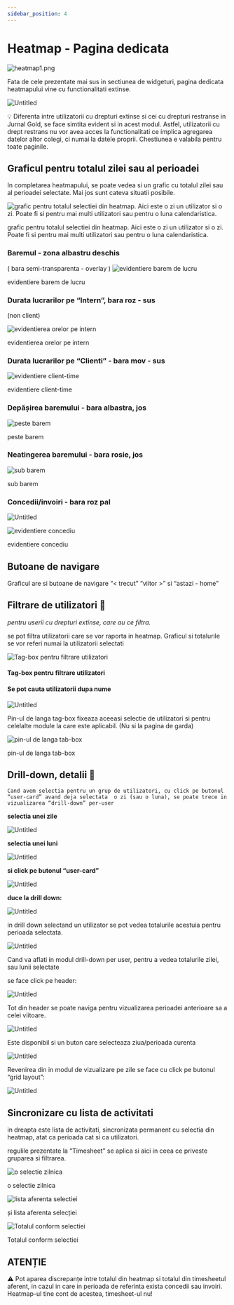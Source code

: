 ```yaml
---
sidebar_position: 4
---
```


# Heatmap - Pagina dedicata

![heatmap1.png](Ghid%20pentru%20modulul%20Panoramic%20c19cdb04c3584e0eb4af6560ae6704b6/heatmap1.png)

Fata de cele prezentate mai sus in sectiunea de widgeturi, pagina dedicata heatmapului vine cu functionalitati extinse.

![Untitled](Ghid%20pentru%20modulul%20Panoramic%20c19cdb04c3584e0eb4af6560ae6704b6/Untitled%2021.png)

<aside>
💡 Diferenta intre utilizatorii cu drepturi extinse si cei cu drepturi restranse in Jurnal Gold, se face simtita evident si in acest modul. Astfel, utilizatorii cu drept restrans nu vor avea acces la functionalitati ce implica agregarea datelor altor colegi, ci numai la datele proprii. Chestiunea e valabila pentru toate paginile.

</aside>

## Graficul pentru totalul zilei sau al perioadei

In completarea heatmapului, se poate vedea si un grafic cu totalul zilei sau al perioadei selectate. Mai jos sunt cateva situatii posibile.

![grafic pentru totalul selectiei din heatmap. Aici este o zi un utilizator si o zi. Poate fi si pentru mai multi utilizatori sau pentru o luna calendaristica.](Ghid%20pentru%20modulul%20Panoramic%20c19cdb04c3584e0eb4af6560ae6704b6/totalheatmap.png)

grafic pentru totalul selectiei din heatmap. Aici este o zi un utilizator si o zi. Poate fi si pentru mai multi utilizatori sau pentru o luna calendaristica.

### Baremul - zona albastru deschis

( bara semi-transparenta - overlay )
![evidentiere barem de lucru](Ghid%20pentru%20modulul%20Panoramic%20c19cdb04c3584e0eb4af6560ae6704b6/hmg_detaliu_barem.png)

evidentiere barem de lucru

### Durata lucrarilor pe “Intern”, bara roz - sus

(non client)

![evidentierea orelor pe intern](Ghid%20pentru%20modulul%20Panoramic%20c19cdb04c3584e0eb4af6560ae6704b6/hmg_detaliu_intern.png)

evidentierea orelor pe intern

### Durata lucrarilor pe “Clienti” - bara mov - sus

![evidentiere client-time](Ghid%20pentru%20modulul%20Panoramic%20c19cdb04c3584e0eb4af6560ae6704b6/hmg_detaliu_client.png)

evidentiere client-time

### Depășirea baremului - bara albastra, jos

![peste barem](Ghid%20pentru%20modulul%20Panoramic%20c19cdb04c3584e0eb4af6560ae6704b6/hmg_detaliu_peste_barem.png)

peste barem

### Neatingerea baremului - bara rosie, jos

![sub barem](Ghid%20pentru%20modulul%20Panoramic%20c19cdb04c3584e0eb4af6560ae6704b6/hmg_detaliu_sub_barem.png)

sub barem

### Concedii/invoiri - bara roz pal

![Untitled](Ghid%20pentru%20modulul%20Panoramic%20c19cdb04c3584e0eb4af6560ae6704b6/Untitled%2022.png)

![evidentiere concediu](Ghid%20pentru%20modulul%20Panoramic%20c19cdb04c3584e0eb4af6560ae6704b6/Untitled%2023.png)

evidentiere concediu

## Butoane de navigare

 Graficul are si butoane de navigare  “< trecut” “viitor >”  si “astazi - home”

## Filtrare  de utilizatori  👥

*pentru userii cu drepturi extinse, care au ce filtra.*

 se pot filtra utilizatorii care se vor raporta in heatmap. Graficul si totalurile se vor referi numai la utilizatorii selectati

![Tag-box pentru filtrare utilizatori ](Ghid%20pentru%20modulul%20Panoramic%20c19cdb04c3584e0eb4af6560ae6704b6/Untitled%2024.png)

#### Tag-box pentru filtrare utilizatori

#### Se pot cauta utilizatorii dupa nume

![Untitled](Ghid%20pentru%20modulul%20Panoramic%20c19cdb04c3584e0eb4af6560ae6704b6/Untitled%2025.png)

Pin-ul de langa tag-box fixeaza aceeasi selectie de utilizatori si pentru celelalte module la care este aplicabil. (Nu si la pagina de garda)

![pin-ul de langa tab-box](Ghid%20pentru%20modulul%20Panoramic%20c19cdb04c3584e0eb4af6560ae6704b6/Untitled%2026.png)

pin-ul de langa tab-box

## Drill-down, detalii 👥

    Cand avem selectia pentru un grup de utilizatori, cu click pe butonul “user-card” avand deja selectata  o zi (sau o luna), se poate trece in vizualizarea “drill-down” per-user

  **selectia unei zile**

  ![Untitled](Ghid%20pentru%20modulul%20Panoramic%20c19cdb04c3584e0eb4af6560ae6704b6/Untitled%2027.png)

  **selectia unei luni**

  ![Untitled](Ghid%20pentru%20modulul%20Panoramic%20c19cdb04c3584e0eb4af6560ae6704b6/Untitled%2028.png)

  **si click pe butonul “user-card”**

  ![Untitled](Ghid%20pentru%20modulul%20Panoramic%20c19cdb04c3584e0eb4af6560ae6704b6/Untitled%2029.png)

**duce la drill down:**

  ![Untitled](Ghid%20pentru%20modulul%20Panoramic%20c19cdb04c3584e0eb4af6560ae6704b6/Untitled%2030.png)

  in drill down selectand un utilizator se pot vedea totalurile acestuia pentru perioada selectata.

  ![Untitled](Ghid%20pentru%20modulul%20Panoramic%20c19cdb04c3584e0eb4af6560ae6704b6/Untitled%2031.png)

  Cand va aflati in modul drill-down per user, pentru a vedea totalurile zilei, sau lunii selectate

  se face click pe header:

  ![Untitled](Ghid%20pentru%20modulul%20Panoramic%20c19cdb04c3584e0eb4af6560ae6704b6/Untitled%2032.png)

  Tot din header se poate naviga pentru vizualizarea perioadei anterioare sa a celei viitoare.

  ![Untitled](Ghid%20pentru%20modulul%20Panoramic%20c19cdb04c3584e0eb4af6560ae6704b6/Untitled%2033.png)

  Este disponibil si un buton care selecteaza ziua/perioada curenta

  ![Untitled](Ghid%20pentru%20modulul%20Panoramic%20c19cdb04c3584e0eb4af6560ae6704b6/Untitled%2034.png)

  Revenirea din in modul de vizualizare pe zile se face cu click pe butonul “grid layout”:

  ![Untitled](Ghid%20pentru%20modulul%20Panoramic%20c19cdb04c3584e0eb4af6560ae6704b6/Untitled%2035.png)

## Sincronizare cu lista de activitati

in dreapta este lista de activitati, sincronizata permanent cu selectia din heatmap, atat ca perioada cat si ca utilizatori.

regulile prezentate la “Timesheet” se aplica si aici in ceea ce priveste gruparea si filtrarea.

![o selectie zilnica](Ghid%20pentru%20modulul%20Panoramic%20c19cdb04c3584e0eb4af6560ae6704b6/Untitled%2036.png)

o selectie zilnica

![lista aferenta selectiei](Ghid%20pentru%20modulul%20Panoramic%20c19cdb04c3584e0eb4af6560ae6704b6/Untitled%2037.png)

și lista aferenta selecției

![Totalul conform selectiei](Ghid%20pentru%20modulul%20Panoramic%20c19cdb04c3584e0eb4af6560ae6704b6/Untitled%2038.png)

Totalul conform selectiei

## ATENȚIE

<aside>
⚠️ Pot aparea discrepanțe intre totalul din heatmap si totalul din timesheetul aferent, in cazul in care in perioada de referinta exista concedii sau invoiri. Heatmap-ul tine cont de acestea, timesheet-ul nu!
</aside>
